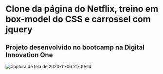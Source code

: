 # Clone da página do Netflix, treino em box-model do CSS e carrossel com jquery

## Projeto desenvolvido no bootcamp na Digital Innovation One

![Captura de tela de 2020-11-06 21-00-14](https://user-images.githubusercontent.com/66645636/98425894-a1a2de00-2075-11eb-800c-ac98a348f518.png)
